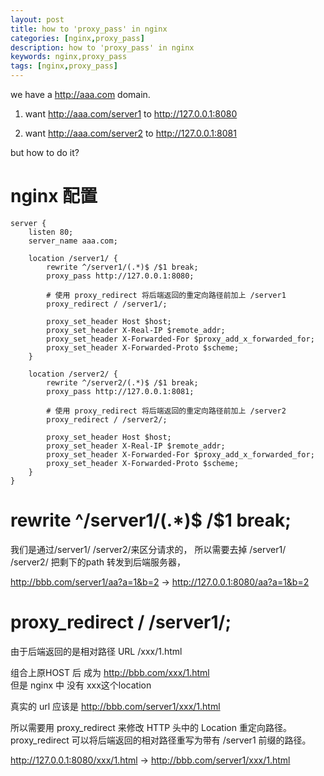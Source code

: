 ```yaml
---
layout: post
title: how to 'proxy_pass' in nginx
categories: [nginx,proxy_pass]
description: how to 'proxy_pass' in nginx
keywords: nginx,proxy_pass
tags: [nginx,proxy_pass]
---
```


we have a http://aaa.com domain.

1. want  http://aaa.com/server1 to http://127.0.0.1:8080

2. want  http://aaa.com/server2 to http://127.0.0.1:8081


but how to do it?

<!--more-->
# nginx 配置

```
server {
    listen 80;
    server_name aaa.com;

    location /server1/ {
        rewrite ^/server1/(.*)$ /$1 break;
        proxy_pass http://127.0.0.1:8080;

        # 使用 proxy_redirect 将后端返回的重定向路径前加上 /server1
        proxy_redirect / /server1/;

        proxy_set_header Host $host;
        proxy_set_header X-Real-IP $remote_addr;
        proxy_set_header X-Forwarded-For $proxy_add_x_forwarded_for;
        proxy_set_header X-Forwarded-Proto $scheme;
    }

    location /server2/ {
        rewrite ^/server2/(.*)$ /$1 break;
        proxy_pass http://127.0.0.1:8081;

        # 使用 proxy_redirect 将后端返回的重定向路径前加上 /server2
        proxy_redirect / /server2/;

        proxy_set_header Host $host;
        proxy_set_header X-Real-IP $remote_addr;
        proxy_set_header X-Forwarded-For $proxy_add_x_forwarded_for;
        proxy_set_header X-Forwarded-Proto $scheme;
    }
}
```
# rewrite ^/server1/(.*)$ /$1 break;

我们是通过/server1/ /server2/来区分请求的，
所以需要去掉 /server1/ /server2/  把剩下的path 转发到后端服务器，

http://bbb.com/server1/aa?a=1&b=2  ->  http://127.0.0.1:8080/aa?a=1&b=2

#  proxy_redirect / /server1/;

由于后端返回的是相对路径 URL /xxx/1.html  

组合上原HOST 后 成为 http://bbb.com/xxx/1.html  
但是 nginx 中 没有 xxx这个location  

真实的 url 应该是  http://bbb.com/server1/xxx/1.html

所以需要用 proxy_redirect 来修改 HTTP 头中的 Location 重定向路径。
proxy_redirect 可以将后端返回的相对路径重写为带有 /server1 前缀的路径。

http://127.0.0.1:8080/xxx/1.html  -> http://bbb.com/server1/xxx/1.html